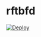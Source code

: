 # rftbfd
[![Deploy](https://www.herokucdn.com/deploy/button.png)](https://dashboard.heroku.com/new?template=https://github.com/kllkjink/rftbfd)
